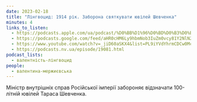 ```yaml
---
date: 2023-02-18
title: "Лінгвоцид: 1914 рік. Заборона святкувати ювілей Шевченка"
minutes: 4
links_to_listen:
  - https://podcasts.apple.com/ua/podcast/%D0%BB%D1%96%D0%BD%D0%B3%D0%B2%D0%BE%D1%86%D0%B8%D0%B4-1914-%D1%80%D1%96%D0%BA-%D0%B7%D0%B0%D0%B1%D0%BE%D1%80%D0%BE%D0%BD%D0%B0-%D1%81%D0%B2%D1%8F%D1%82%D0%BA%D1%83%D0%B2%D0%B0%D1%82%D0%B8-%D1%8E%D0%B2%D1%96%D0%BB%D0%B5%D0%B9-%D1%88%D0%B5%D0%B2%D1%87%D0%B5%D0%BD%D0%BA%D0%B0/id1581632743?i=1000600311629
  - https://podcasts.google.com/feed/aHR0cHM6Ly9hbmNob3IuZm0vcy81Y2NlN2UzOC9wb2RjYXN0L3Jzcw/episode/YzNhNjRiMTMtOWM2YS00Y2MxLWEwZDUtY2Q5M2MxNzY1Zjdi?sa=X&ved=0CAUQkfYCahcKEwj4wafu7JD-AhUAAAAAHQAAAAAQAQ
  - https://www.youtube.com/watch?v=_jiD60aSKX4&list=PL9iYVdYhrmCDCw0McsTih8NNb-pgF3FFY&index=18
  - https://podcasts.nv.ua/episode/19081.html
podcast_lists:
  - валентність-лінгвоцид
people:
  - валентина-мержиєвська
---
```


Міністр внутрішніх справ Російської імперії забороняє відзначати 100-літній
ювілей Тараса Шевченка.
